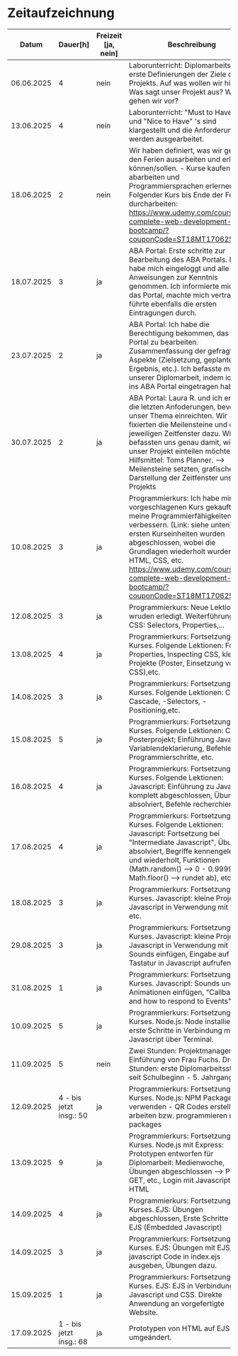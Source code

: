 # Zeitaufzeichnung

| Datum | Dauer[h]| Freizeit [ja, nein] |Beschreibung|
|---|---|---|---|
|06.06.2025|4|nein|Laborunterricht: Diplomarbeitsstart - erste Definierungen der Ziele des Projekts. Auf was wollen wir hinaus? Was sagt unser Projekt aus? Wie gehen wir vor?|
|13.06.2025|4|nein|Laborunterricht: "Must to Have" 's und "Nice to Have" 's sind klargestellt und die Anforderungen werden ausgearbeitet. | 
|18.06.2025|2|nein|Wir haben definiert, was wir genau in den Ferien ausarbeiten und erledigen können/sollen. - Kurse kaufen, abarbeiten und Programmiersprachen erlernen. Folgender Kurs bis Ende der Ferien durcharbeiten: https://www.udemy.com/course/the-complete-web-development-bootcamp/?couponCode=ST18MT170625B|
|18.07.2025|3|ja|ABA Portal: Erste schritte zur Bearbeitung des ABA Portals. Ich habe mich eingeloggt und alle Anweisungen zur Kenntnis genommen. Ich informierte mich über das Portal, machte mich vertraut und führte ebenfalls die ersten Eintragungen durch.|
|23.07.2025|2|ja|ABA Portal: Ich habe die Berechtigung bekommen, das ABA Portal zu bearbeiten. Zusammenfassung der gefragten Aspekte (Zielsetzung, geplantes Ergebnis, etc.). Ich befasste mich mit unserer Diplomarbeit, indem ich sie ins ABA Portal eingetragen habe.|
|30.07.2025|2|ja|ABA Portal: Laura R. und ich erfüllten die letzten Anfoderungen, bevor wir unser Thema einreichten. Wir fixierten die Meilensteine und die jeweiligen Zeitfenster dazu. Wir befassten uns genau damit, wie wir unser Projekt einteilen möchten. Hilfsmittel: Toms Planner. --> Meilensteine setzten, grafische Darstellung der Zeitfenster unseres Projekts|
|10.08.2025|3|ja|Programmierkurs: Ich habe mir den vorgeschlagenen Kurs gekauft, um meine Programmierfähigkeiten zu verbessern. (Link: siehe unten) Die ersten Kurseinheiten wurden abgeschlossen, wobei die Grundlagen wiederholt wurden --> HTML, CSS, etc. https://www.udemy.com/course/the-complete-web-development-bootcamp/?couponCode=ST18MT170625B|
|12.08.2025|3|ja|Programmierkurs: Neue Lektionen wruden erledigt. Weiterführung von CSS: Selectors, Properties,...|
|13.08.2025|4|ja|Programmierkurs: Fortsetzung des Kurses. Folgende Lektionen: Font Properties, Inspecting CSS, kleine Projekte (Poster, Einsetzung von CSS),etc.|
|14.08.2025|3|ja|Programmierkurs: Fortsetzung des Kurses. Folgende Lektionen: CSS -Cascade, -Selectors, -Positioning,etc.|
|15.08.2025|5|ja|Programmierkurs: Fortsetzung des Kurses. Folgende Lektionen: CSS -Posterprojekt; Einführung Javascript: Variablendeklarierung, Befehle, erste Programmierschritte, etc.|
|16.08.2025|4|ja|Programmierkurs: Fortsetzung des Kurses. Folgende Lektionen: Javascript: Einführung zu Javascript komplett abgeschlossen, Übungen absolviert, Befehle recherchiert, etc.|
|17.08.2025|4|ja|Programmierkurs: Fortsetzung des Kurses. Folgende Lektionen: Javascript: Fortsetzung bei "Intermediate Javascript", Übungen absolviert, Begriffe kennengelernt und wiederholt, Funktionen (Math.random() --> 0 - 0.9999, Math.floor() --> rundet ab), etc.|
|18.08.2025|3|ja|Programmierkurs: Fortsetzung des Kurses. Javascript: kleine Projekte, Javascript in Verwendung mit HTML, etc.|
|29.08.2025|3|ja|Programmierkurs: Fortsetzung des Kurses. Javascript: kleine Projekte, Javascript in Verwendung mit HTML, Sounds einfügen, Eingabe auf der Tastatur in Javascript aufrufen, etc.|
|31.08.2025|1|ja|Programmierkurs: Fortsetzung des Kurses. Javascript: Sounds und Animationen einfügen, "Callbacks and how to respond to Events" |
|10.09.2025|5|ja|Programmierkurs: Fortsetzung des Kurses. Node.js: Node installiert und erste Schritte in Verbindung mit Javascript über Terminal.|
|11.09.2025|5|nein|Zwei Stunden: Projektmanagement Einführung von Frau Fuchs. Drei Stunden: erste Diplomarbeitsstunden seit Schulbeginn - 5. Jahrgang.|
|12.09.2025|4 - bis jetzt insg.: 50|ja|Programmierkurs: Fortsetzung des Kurses. Node.js: NPM Packages verwenden - QR Codes erstellen, arbeiten bzw. programmieren mit packages|
|13.09.2025|9|ja|Programmierkurs: Fortsetzung des Kurses. Node.js mit Express: Prototypen entworfen für Diplomarbeit: Medienwoche, Übungen abgeschlossen --> POST, GET, etc., Login mit Javascript und HTML|
|14.09.2025|4|ja|Programmierkurs: Fortsetzung des Kurses. EJS: Übungen abgeschlossen, Erste Schritte mit EJS (Embedded Javascript)|
|14.09.2025|3|ja|Programmierkurs: Fortsetzung des Kurses. EJS: Übungen mit EJS, javascript Code in index.ejs ausgeben, Übungen dazu.|
|15.09.2025|1|ja|Programmierkurs: Fortsetzung des Kurses. EJS: EJS in Verbindung mit Javascript und CSS. Direkte Anwendung an vorgefertigte Website.|
|17.09.2025|1 - bis jetzt insg.: 68|ja|Prototypen von HTML auf EJS umgeändert.|


